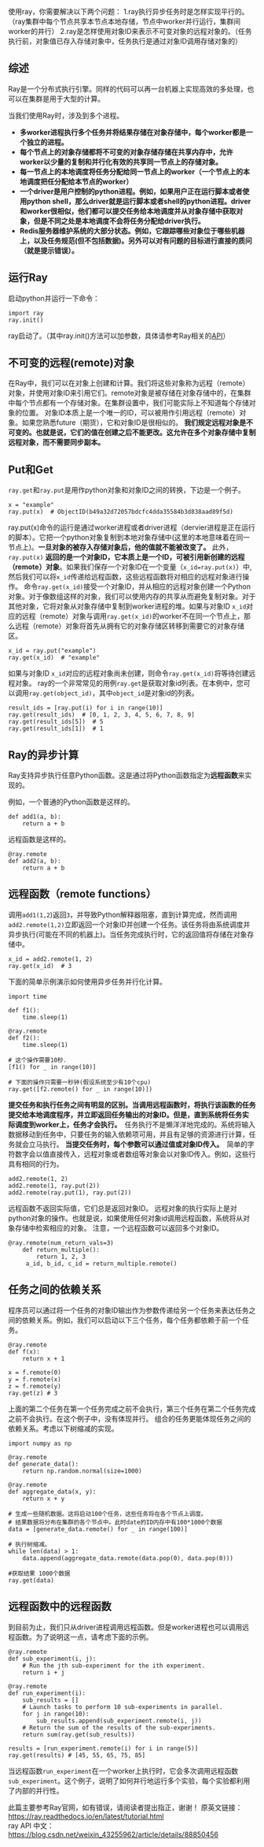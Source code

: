 ﻿

使用ray，你需要解决以下两个问题：
1.ray执行异步任务时是怎样实现平行的。（ray集群中每个节点共享本节点本地存储，节点中worker并行运行，集群间worker的并行）
2.ray是怎样使用对象ID来表示不可变对象的远程对象的。（任务执行前，对象值已存入存储对象中，任务执行是通过对象ID调用存储对象的）

## **综述**
Ray是一个分布式执行引擎。同样的代码可以再一台机器上实现高效的多处理，也可以在集群是用于大型的计算。

当我们使用Ray时，涉及到多个进程。

 - **多worker进程执行多个任务并将结果存储在对象存储中，每个worker都是一个独立的进程。**
 - **每个节点上的对象存储都将不可变的对象存储存储在共享内存中，允许worker以少量的复制和并行化有效的共享同一节点上的存储对象。**
 - **每一节点上的本地调度将任务分配给同一节点上的worker（一个节点上的本地调度把任分配给本节点的worker）**
 - **一个driver是用户控制的python进程。例如，如果用户正在运行脚本或者使用python shell，那么driver就是运行脚本或者shell的python进程。driver和worker很相似，他们都可以提交任务给本地调度并从对象存储中获取对象，但是不同之处是本地调度不会将任务分配给driver执行。**
 - **Redis服务器维护系统的大部分状态。例如，它跟踪哪些对象位于哪些机器上，以及任务规范(但不包括数据)。另外可以对有问题的目标进行直接的质问（就是提示错误）。**

## **运行Ray**
启动python并运行一下命令：

    import ray
    ray.init()
ray启动了。（其中ray.init()方法可以加参数，具体请参考Ray相关的[API](https://blog.csdn.net/weixin_43255962/article/details/88850456)）

## 不可变的远程(remote)对象
在Ray中，我们可以在对象上创建和计算。我们将这些对象称为远程（remote）对象，并使用对象ID来引用它们。remote对象是被存储在对象存储中的，在集群中每个节点都有一个存储对象。在集群设置中，我们可能实际上不知道每个存储对象的位置。
对象ID本质上是一个唯一的ID，可以被用作引用远程（remote）对象。如果您熟悉future（期货），它和对象ID是很相似的。
**我们规定远程对象是不可变的。也就是说，它们的值在创建之后不能更改。这允许在多个对象存储中复制远程对象，而不需要同步副本。**

## Put和Get
`ray.get`和`ray.put`是用作python对象和对象ID之间的转换，下边是一个例子。

    x = "example"
    ray.put(x)  # ObjectID(b49a32d72057bdcfc4dda35584b3d838aad89f5d)
ray.put(x)命令的运行是通过worker进程或者driver进程（dervier进程是正在运行的脚本）。它把一个python对象复制到本地对象存储中(这里的本地意味着在同一节点上)。**一旦对象的被存入存储对象后，他的值就不能被改变了。**
此外，`ray.put(x)` **返回的是一个对象ID，它本质上是一个ID，可被引用新创建的远程（remote）对象**。如果我们保存一个对象ID在一个变量（`x_id=ray.put(x)`）中,然后我们可以将`x_id`传递给远程函数，这些远程函数将对相应的远程对象进行操作。
命令`ray.get(x_id)`接受一个对象ID，并从相应的远程对象创建一个Python对象。对于像数组这样的对象，我们可以使用内存的共享从而避免复制对象。对于其他对象，它将对象从对象存储中复制到worker进程的堆。如果与对象ID `x_id`对应的远程（remote）对象与调用`ray.get(x_id)`的worker不在同一个节点上，那么远程（remote）对象将首先从拥有它的对象存储区转移到需要它的对象存储区。

    x_id = ray.put("example")
    ray.get(x_id)  # "example"
如果与对象ID `x_id`对应的远程对象尚未创建，则命令`ray.get(x_id)`将等待创建远程对象。
ray的一个非常常见的用例`ray.get`是获取对象id列表。在本例中，您可以调用`ray.get(object_id)`，其中`object_id`是对象id的列表。

    result_ids = [ray.put(i) for i in range(10)]
    ray.get(result_ids)  # [0, 1, 2, 3, 4, 5, 6, 7, 8, 9]
    ray.get(result_ids[5]) 	# 5
    ray.get(result_ids[1]) 	# 1

## **Ray的异步计算**
Ray支持异步执行任意Python函数。这是通过将Python函数指定为**远程函数**来实现的。

例如，一个普通的Python函数是这样的。

    def add1(a, b):
        return a + b
远程函数是这样的。

    @ray.remote
    def add2(a, b):
        return a + b

## 远程函数（remote functions）
调用`add1(1,2`)返回`3`，并导致Python解释器阻塞，直到计算完成，然而调用`add2.remote(1,2)`立即返回一个对象ID并创建一个任务。该任务将由系统调度并异步执行(可能在不同的机器上)。当任务完成执行时，它的返回值将存储在对象存储中。

    x_id = add2.remote(1, 2)
    ray.get(x_id)  # 3
下面的简单示例演示如何使用异步任务并行化计算。

    import time
    
    def f1():
        time.sleep(1)
    
    @ray.remote
    def f2():
        time.sleep(1)
    
    # 这个操作需要10秒.
    [f1() for _ in range(10)]
    
    # 下面的操作只需要一秒钟(假设系统至少有10个cpu)
    ray.get([f2.remote() for _ in range(10)])
**提交任务和执行任务之间有明显的区别。当调用远程函数时，将执行该函数的任务提交给本地调度程序，并立即返回任务输出的对象ID。但是，直到系统将任务实际调度到worker上，任务才会执行。**　任务执行不是懒洋洋地完成的。系统将输入数据移动到任务中，只要任务的输入依赖项可用，并且有足够的资源进行计算，任务就会立马执行。
**当提交任务时，每个参数可以通过值或对象ID传入。**　简单的字符数字会以值直接传入，远程对象或者数组等对象会以对象ID传入。例如，这些行具有相同的行为。

    add2.remote(1, 2)
    add2.remote(1, ray.put(2))
    add2.remote(ray.put(1), ray.put(2))
远程函数不返回实际值，它们总是返回对象ID。
远程对象的执行实际上是对python对象的操作。也就是说，如果使用任何对象id调用远程函数，系统将从对象存储中检索相应的对象。
注意，一个远程函数可以返回多个对象ID。

    @ray.remote(num_return_vals=3)
        def return_multiple():
            return 1, 2, 3
         a_id, b_id, c_id = return_multiple.remote()

## 任务之间的依赖关系
程序员可以通过将一个任务的对象ID输出作为参数传递给另一个任务来表达任务之间的依赖关系。例如，我们可以启动以下三个任务，每个任务都依赖于前一个任务。

    @ray.remote
    def f(x):
        return x + 1
    
    x = f.remote(0)
    y = f.remote(x)
    z = f.remote(y)
    ray.get(z) # 3
上面的第二个任务在第一个任务完成之前不会执行，第三个任务在第二个任务完成之前不会执行。在这个例子中，没有体现并行。
组合的任务更能体现任务之间的依赖关系。考虑以下树缩减的实现。

```
import numpy as np

@ray.remote
def generate_data():
    return np.random.normal(size=1000)

@ray.remote
def aggregate_data(x, y):
    return x + y

# 生成一些随机数据。这将启动100个任务，这些任务将在各个节点上调度。
# 结果数据将分布在集群的各个节点中。此时date的ID内存中有100*1000个数据
data = [generate_data.remote() for _ in range(100)]

# 执行树缩减。
while len(data) > 1:
    data.append(aggregate_data.remote(data.pop(0), data.pop(0)))

#获取结果 1000个数据
ray.get(data)
```

## 远程函数中的远程函数
到目前为止，我们只从driver进程调用远程函数。但是worker进程也可以调用远程函数。为了说明这一点，请考虑下面的示例。

```
@ray.remote
def sub_experiment(i, j):
    # Run the jth sub-experiment for the ith experiment.
    return i + j

@ray.remote
def run_experiment(i):
    sub_results = []
    # Launch tasks to perform 10 sub-experiments in parallel.
    for j in range(10):
        sub_results.append(sub_experiment.remote(i, j))
    # Return the sum of the results of the sub-experiments.
    return sum(ray.get(sub_results))

results = [run_experiment.remote(i) for i in range(5)]
ray.get(results) # [45, 55, 65, 75, 85]
```
当远程函数`run_experiment`在一个worker上执行时，它会多次调用远程函数`sub_experiment`。这个例子，说明了如何并行地运行多个实验，每个实验都利用了内部的并行性。

此篇主要参考Ray官网，如有错误，请阅读者提出指正，谢谢！
原英文链接：https://ray.readthedocs.io/en/latest/tutorial.html  
ray API 中文：https://blog.csdn.net/weixin_43255962/article/details/88850456

